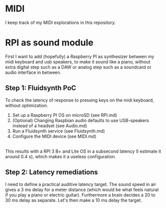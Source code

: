 # MIDI
I keep track of my MIDI explorations in this repository.

<h1>RPI as sound module</h1>
First I want to add (hopefully) a Raspberry PI as synthesizer between my midi keyboard and usb speakers, to make it sound like a piano, without extra digital step such as a DAW or analog step such as a soundcard or audio interface in between.

<h2>Step 1: Fluidsynth PoC</h1>
To check the latency of response to pressing keys on the midi keyboard, without optimization. 
<ol>
<li>Set up a Raspberry PI OS on microSD (see RPI.md)</li>
<li>(Optional) Changing Raspbian audio defaults to use USB-speakers instead of a headset (see Audio.md)</li>
<li>Run a Fluidsynth service (see Fluidsynth.md)</li>
<li>Configure the MIDI device (see MIDI.md)</li>
</ol>
<br>This results with a RPI 3 B+ and Lite OS in a subsecond latency (I estimate it around 0.4 s), which makes it a useless configuration.

<h2>Step 2: Latency remediations</h1>
I need to define a practical auditive latency target. The sound speed in air gives a 3 ms delay for a meter distance (which would be what feels natural if you play a piano or electric guitar). Furthermore a brain decides a 20 to 30 ms delay as separate. Let's then make a 10 ms delay the target.

<!--
<li>Create fluidsynth.sh as included in [this repository](https://github.com/GeordieTomo/Fluidsynth/blob/master/fluidsynth.sh), and run <code>sudo chmod +x fluidsynth.sh</code> to make it executable</li>
<li>Create a <code>keyboard</code> file in the <code>inst/</code> directory holding the soundfonts of my liking.</li>
<li>Run <code>./fluidsynth.sh</code> to test that midi keyboard presses result in events shown in the cli and heared on the usb speakers.</li>
</ul>
<h2>Autorun</h2>
<ul>
<li>Update <code>~/.bashrc</code>, scroll to the bottom and add<pre>
./setup.sh wurli
</pre>Make that file executable as well, and reboot</li>
</ul>
<h2>Autologin</h2>
<ul>
<li>Run <code>sudo raspi-config</code> and select the "Console Autologin" boot option, under "Desktop/CLI".</li>
<li>Reboot. The RPI should run headless now, without the need to SSH into it again.</li>
</ul>
<h2>References</h2>
<ul>
<li>Raspberry instructions for configuring: https://www.raspberrypi.org/documentation/configuration/wireless/wireless-cli.md  </li>
<li>Well explained https://jereme.me/post/raspberry-pi-midi-sound-module/</li>
</ul>
-->

